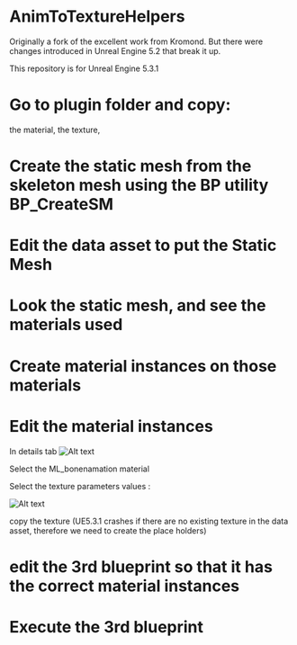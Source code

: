 # AnimToTextureHelpers

Originally a fork of the excellent work from Kromond. But there were changes introduced in Unreal Engine 5.2 that break it up.

This repository is for Unreal Engine 5.3.1

# Go to plugin folder and copy:
the material, the texture, 

# Create the static mesh from the skeleton mesh using the BP utility BP_CreateSM

# Edit the data asset to put the Static Mesh

# Look the static mesh, and see the materials used

# Create material instances on those materials

# Edit the material instances
In details tab
![Alt text](image.png)

Select the ML_bonenamation material

Select the texture parameters values :

![Alt text](image-1.png)

copy the texture (UE5.3.1 crashes if there are no existing texture in the data asset, therefore we need to create the place holders)

# edit the 3rd blueprint so that it has the correct material instances

# Execute the 3rd blueprint

